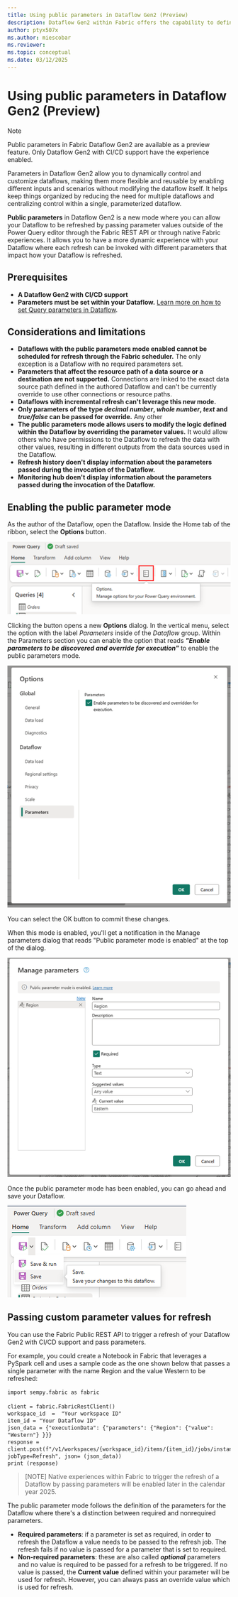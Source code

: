 ```yaml
---
title: Using public parameters in Dataflow Gen2 (Preview)
description: Dataflow Gen2 within Fabric offers the capability to define parameters that can be accessible and override during execution through. The article covers how to apply this new mode, its prerequisites, and limitations.
author: ptyx507x
ms.author: miescobar
ms.reviewer: 
ms.topic: conceptual
ms.date: 03/12/2025
---
```


# Using public parameters in Dataflow Gen2 (Preview)

>[!NOTE]
>Public parameters in Fabric Dataflow Gen2 are available as a preview feature. Only Dataflow Gen2 with CI/CD support have the experience enabled.

Parameters in Dataflow Gen2 allow you to dynamically control and customize dataflows, making them more flexible and reusable by enabling different inputs and scenarios without modifying the dataflow itself. It helps keep things organized by reducing the need for multiple dataflows and centralizing control within a single, parameterized dataflow.

**Public parameters** in Dataflow Gen2 is a new mode where you can allow your Dataflow to be refreshed by passing parameter values outside of the Power Query editor through the Fabric REST API or through native Fabric experiences. It allows you to have a more dynamic experience with your Dataflow where each refresh can be invoked with different parameters that impact how your Dataflow is refreshed.

## Prerequisites

* **A Dataflow Gen2 with CI/CD support**
* **Parameters must be set within your Dataflow.** [Learn more on how to set Query parameters in Dataflow](https://learn.microsoft.com/power-query/power-query-query-parameters).

## Considerations and limitations

* **Dataflows with the public parameters mode enabled cannot be scheduled for refresh through the Fabric scheduler.** The only exception is a Dataflow with no required parameters set.
* **Parameters that affect the resource path of a data source or a destination are not supported.** Connections are linked to the exact data source path defined in the authored Dataflow and can't be currently override to use other connections or resource paths.
* **Dataflows with incremental refresh can't leverage this new mode.**
* **Only parameters of the type *decimal number*, *whole number*, *text* and *true/false* can be passed for override.** Any other 
* **The public parameters mode allows users to modify the logic defined within the Dataflow by overriding the parameter values.** It  would allow others who have permissions to the Dataflow to refresh the data with other values, resulting in different outputs from the data sources used in the Dataflow.
* **Refresh history doen't display information about the parameters passed during the invocation of the Dataflow.**
* **Monitoring hub doen't display information about the parameters passed during the invocation of the Dataflow.**

## Enabling the public parameter mode

As the author of the Dataflow, open the Dataflow. Inside the Home tab of the ribbon, select the **Options** button.

![Screenshot of the Options button found within the Home tab of the ribbon for the Power Query Editor](media/dataflow-parameters/options-button.png)

Clicking the button opens a new **Options** dialog. In the vertical menu, select the option with the label *Parameters* inside of the *Dataflow* group. Within the Parameters section you can enable the option that reads ***"Enable parameters to be discovered and override for execution"*** to enable the public parameters mode.

![Screenshot of the Options dialog to enabling the public parameters mode](media/dataflow-parameters/enable-public-parameters-mode.png)

You can select the OK button to commit these changes.

When this mode is enabled, you'll get a notification in the Manage parameters dialog that reads "Public parameter mode is enabled" at the top of the dialog.

![Screenshot of the manage parameters dialog showing the notification that the public parameter mode is enabled](media/dataflow-parameters/manage-parameters-dialog.png)

Once the public parameter mode has been enabled, you can go ahead and save your Dataflow.

![Screenshot of the options to save a Dataflow within the home tab of the ribbon](media/dataflow-parameters/save-dataflow.png)

## Passing custom parameter values for refresh

You can use the Fabric Public REST API to trigger a refresh of your Dataflow Gen2 with CI/CD support and pass parameters.

For example, you could create a Notebook in Fabric that leverages a PySpark cell and uses a sample code as the one shown below that passes a single parameter with the name Region and the value Western to be refreshed:

```pyspark
import sempy.fabric as fabric

client = fabric.FabricRestClient()
workspace_id  =  "Your workspace ID"
item_id = "Your Dataflow ID"
json_data = {"executionData": {"parameters": {"Region": {"value": "Western"} }}}
response = client.post(f"/v1/workspaces/{workspace_id}/items/{item_id}/jobs/instances?jobType=Refresh", json= (json_data))
print (response)
```

>[NOTE]
> Native experiences within Fabric to trigger the refresh of a Dataflow by passing parameters will be enabled later in the calendar year 2025.

The public parameter mode follows the definition of the parameters for the Dataflow where there's a distinction between required and nonrequired parameters.

* **Required parameters**: if a parameter is set as required, in order to refresh the Dataflow a value needs to be passed to the refresh job. The refresh fails if no value is passed for a parameter that is set to required.
* **Non-required parameters**: these are also called ***optional*** parameters and no value is required to be passed for a refresh to be triggered. If no value is passed, the **Current value** defined within your parameter will be used for refresh. However, you can always pass an override value which is used for refresh.

